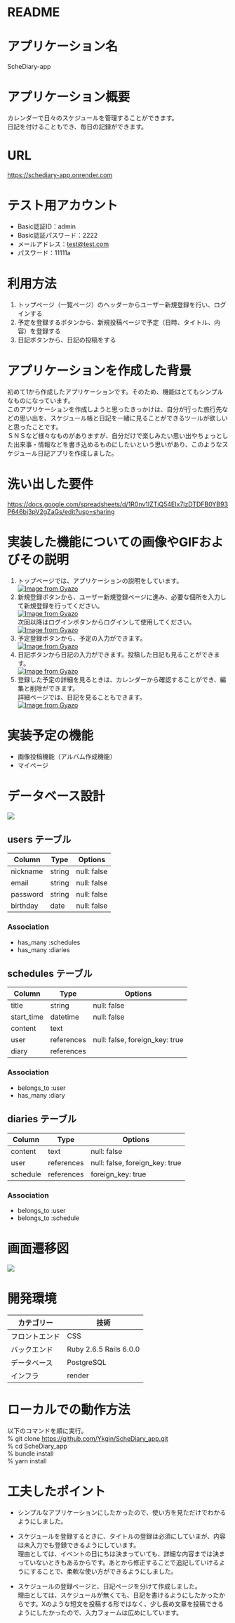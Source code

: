 # README

# アプリケーション名
  ScheDiary-app

# アプリケーション概要
  カレンダーで日々のスケジュールを管理することができます。  
  日記を付けることもでき、毎日の記録ができます。

# URL
  https://schediary-app.onrender.com

# テスト用アカウント
- Basic認証ID：admin  
- Basic認証パスワード：2222  
- メールアドレス：test@test.com  
- パスワード：11111a  

# 利用方法
  1. トップページ（一覧ページ）のヘッダーからユーザー新規登録を行い、ログインする
  2. 予定を登録するボタンから、新規投稿ページで予定（日時、タイトル、内容）を登録する
  3. 日記ボタンから、日記の投稿をする

# アプリケーションを作成した背景
  初めて1から作成したアプリケーションです。そのため、機能はとてもシンプルなものになっています。  
  このアプリケーションを作成しようと思ったきっかけは、自分が行った旅行先などの思い出を、スケジュール帳と日記を一緒に見ることができるツールが欲しいと思ったことです。  
  ＳＮＳなど様々なものがありますが、自分だけで楽しみたい思い出やちょっとした出来事・情報などを書き込めるものにしたいという思いがあり、このようなスケジュール日記アプリを作成しました。

# 洗い出した要件
  https://docs.google.com/spreadsheets/d/1R0nv1IZTiQ54EIx7lzDTDFB0YB93P646bj3pV2gZaGs/edit?usp=sharing

# 実装した機能についての画像やGIFおよびその説明
  1. トップページでは、アプリケーションの説明をしています。  
  [![Image from Gyazo](https://i.gyazo.com/f30ed525256763e3f3d6f9b1ef1f6e33.png)](https://gyazo.com/f30ed525256763e3f3d6f9b1ef1f6e33)
  2. 新規登録ボタンから、ユーザー新規登録ページに進み、必要な個所を入力して新規登録を行ってください。  
  [![Image from Gyazo](https://i.gyazo.com/a53c910eb03529c048c6f38046183b61.png)](https://gyazo.com/a53c910eb03529c048c6f38046183b61)  
  次回以降はログインボタンからログインして使用してください。  
  [![Image from Gyazo](https://i.gyazo.com/29db0903ceebacf525bfe4c5ccb0888e.png)](https://gyazo.com/29db0903ceebacf525bfe4c5ccb0888e)
  3. 予定登録ボタンから、予定の入力ができます。  
  [![Image from Gyazo](https://i.gyazo.com/1ef61d8f174c5efb60f2d0374788e671.png)](https://gyazo.com/1ef61d8f174c5efb60f2d0374788e671)
  4. 日記ボタンから日記の入力ができます。投稿した日記も見ることができます。  
  [![Image from Gyazo](https://i.gyazo.com/fcf81809f7534ecacf5dc3a2779b9d3c.png)](https://gyazo.com/fcf81809f7534ecacf5dc3a2779b9d3c)
  5. 登録した予定の詳細を見るときは、カレンダーから確認することができ、編集と削除ができます。  
     詳細ページでは、日記を見ることもできます。  
     [![Image from Gyazo](https://i.gyazo.com/ec08badbe3a024827bd2391fa6a613bc.png)](https://gyazo.com/ec08badbe3a024827bd2391fa6a613bc)

# 実装予定の機能
- 画像投稿機能（アルバム作成機能） 
- マイページ



# データベース設計
  ![](schediary.dio.png)

## users テーブル

| Column   | Type    | Options     |
| -------- | ------- | ----------- |
| nickname | string  | null: false |
| email    | string  | null: false |
| password | string  | null: false |
| birthday | date    | null: false |

### Association
- has_many :schedules
- has_many :diaries

## schedules テーブル
| Column     | Type       | Options                        |
| ---------- | ---------- | ------------------------------ |
| title      | string     | null: false                    |
| start_time | datetime   | null: false                    |
| content    | text       |                                |
| user       | references | null: false, foreign_key: true |
| diary      | references |                                |

### Association
- belongs_to :user
- has_many :diary


## diaries テーブル
| Column   | Type       | Options                        |
| -------- | ---------- | ------------------------------ |
| content  | text       | null: false                    |
| user     | references | null: false, foreign_key: true |
| schedule | references | foreign_key: true              |

### Association
- belongs_to :user
- belongs_to :schedule

# 画面遷移図
  ![](schediary-page.dio.png)

# 開発環境
| カテゴリー     | 技術                   |
| --------------| -----------------------|
| フロントエンド |  CSS                   |
| バックエンド   | Ruby 2.6.5 Rails 6.0.0 |
| データベース   | PostgreSQL             |
| インフラ       | render                 |


# ローカルでの動作方法
以下のコマンドを順に実行。  
% git clone https://github.com/Ykgin/ScheDiary_app.git  
% cd ScheDiary_app  
% bundle install  
% yarn install


# 工夫したポイント
- シンプルなアプリケーションにしたかったので、使い方を見ただけでわかるようにしました。  

- スケジュールを登録するときに、タイトルの登録は必須にしていまが、内容は未入力でも登録できるようにしています。  
理由としては、イベントの日にちは決まっていても、詳細な内容までは決まっていないときもあるからです。あとから修正することで追記していけるようにすることで、柔軟な使い方ができるようにしました。  

- スケジュールの登録ページと、日記ページを分けて作成しました。  
理由としては、スケジュールが無くても、日記を書けるようにしたかったからです。Xのような短文を投稿する形ではなく、少し長め文章を投稿できるようにしたかったので、入力フォームは広めにしています。  




